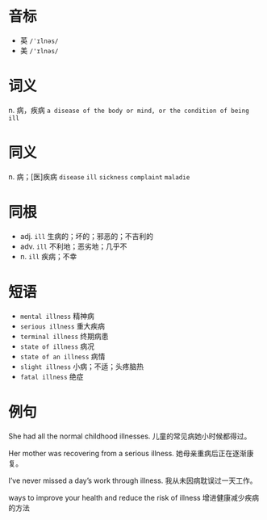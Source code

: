 # 音标

- 英 `/ˈɪlnəs/`
- 美 `/'ɪlnəs/`

# 词义

n. 病，疾病
`a disease of the body or mind, or the condition of being ill`

# 同义

n. 病；[医]疾病
`disease` `ill` `sickness` `complaint` `maladie`

# 同根

- adj. `ill` 生病的；坏的；邪恶的；不吉利的
- adv. `ill` 不利地；恶劣地；几乎不
- n. `ill` 疾病；不幸

# 短语

- `mental illness` 精神病
- `serious illness` 重大疾病
- `terminal illness` 终期病患
- `state of illness` 病况
- `state of an illness` 病情
- `slight illness` 小病；不适；头疼脑热
- `fatal illness` 绝症

# 例句

She had all the normal childhood illnesses.
儿童的常见病她小时候都得过。

Her mother was recovering from a serious illness.
她母亲重病后正在逐渐康复。

I’ve never missed a day’s work through illness.
我从未因病耽误过一天工作。

ways to improve your health and reduce the risk of illness
增进健康减少疾病的方法


